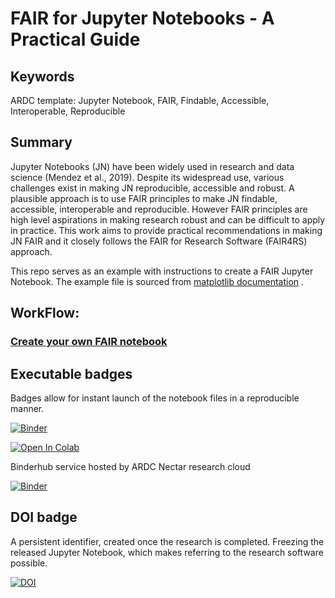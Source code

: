 # FAIR for Jupyter Notebooks - A Practical Guide


## Keywords
ARDC template: Jupyter Notebook, FAIR, Findable, Accessible, Interoperable, Reproducible


## Summary


Jupyter Notebooks (JN) have been widely used in research and data science (Mendez et al., 2019). Despite its widespread use, various challenges exist in making JN reproducible, accessible and robust. A plausible approach is to use FAIR principles to make JN findable, accessible, interoperable and reproducible. However FAIR principles are high level aspirations in making research robust and can be difficult to apply in practice. This work aims to provide practical  recommendations in making JN FAIR and it closely follows the FAIR for Research Software (FAIR4RS) approach.




This repo serves as an example with instructions to create a FAIR Jupyter Notebook. The example file is sourced from [matplotlib documentation](https://matplotlib.org/stable/gallery/statistics/boxplot_vs_violin.html#sphx-glr-gallery-statistics-boxplot-vs-violin-py) .




## WorkFlow:


### [Create your own FAIR notebook ](https://github.com/Aleem2/FAIR4JupyterNotebook/blob/main/Workflow-FAIR4JN.md)


## Executable badges


Badges allow for instant launch of the notebook files in a reproducible manner.


[![Binder](https://mybinder.org/badge_logo.svg)](https://mybinder.org/v2/gh/Aleem2/FAIR4JupyterNotebook/HEAD?labpath=boxplot_vs_violin.ipynb)


[![Open In Colab](https://colab.research.google.com/assets/colab-badge.svg)](https://colab.research.google.com/github/Aleem2/FAIR4JupyterNotebook/blob/main/boxplot_vs_violin.ipynb)


Binderhub service hosted by ARDC Nectar research cloud


[![Binder](https://binder.test.rc.nectar.org.au/badge_logo.svg)](https://binder.test.rc.nectar.org.au/v2/gh/Aleem2/FAIR4JupyterNotebook/HEAD?labpath=boxplot_vs_violin.ipynb)




## DOI badge


A persistent identifier, created once the research is completed. Freezing the released Jupyter Notebook, which makes referring to the research software possible.


[![DOI](https://zenodo.org/badge/DOI/10.5281/zenodo.7822033.svg)](https://doi.org/10.5281/zenodo.7822033)





